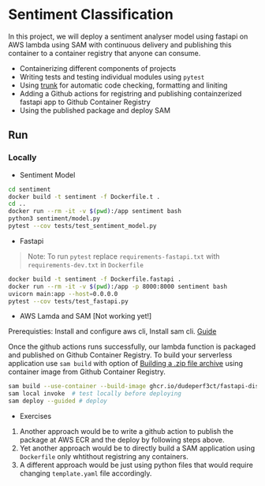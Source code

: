 # Sentiment Classification

In this project, we will deploy a sentiment analyser model using fastapi on AWS lambda using SAM with continuous delivery and publishing this container to a container registry that anyone can consume.

- Containerizing different components of projects
- Writing tests and testing individual modules using `pytest`
- Using [trunk](https://docs.trunk.io/) for automatic code checking, formatting and liniting
- Adding a Github actions for registring and publishing containzerized fastapi app to Github Container Registry
- Using the published package and deploy SAM

## Run

### Locally

- Sentiment Model

```bash
cd sentiment
docker build -t sentiment -f Dockerfile.t .
cd ..
docker run --rm -it -v $(pwd):/app sentiment bash
python3 sentiment/model.py
pytest --cov tests/test_sentiment_model.py
```

- Fastapi

> Note: To run `pytest` replace `requirements-fastapi.txt` with `requirements-dev.txt` in `Dockerfile`

```bash
docker build -t sentiment -f Dockerfile.fastapi .
docker run --rm -it -v $(pwd):/app -p 8000:8000 sentiment bash
uvicorn main:app --host=0.0.0.0
pytest --cov tests/test_fastapi.py
```

- AWS Lamda and SAM [Not working yet!]

Prerequisties: Install and configure aws cli, Install sam cli. [Guide](https://vinaykachare.medium.com/serverless-api-with-aws-sam-fastapi-3f4d9510d6b6)

Once the github actions runs successfully, our lambda function is packaged and published on Github Container Registry. To build your serverless application use `sam build` with option of [Building a .zip file archive](https://docs.aws.amazon.com/serverless-application-model/latest/developerguide/serverless-sam-cli-using-build.html) using container image from Github Container Registry.

```bash
sam build --use-container --build-image ghcr.io/dudeperf3ct/fastapi-distilbert:latest
sam local invoke  # test locally before deploying
sam deploy --guided # deploy
```

- Exercises

1. Another approach would be to write a github action to publish the package at AWS ECR and the deploy by following steps above.
2. Yet another approach would be to directly build a SAM application using `Dockerfile` only whtithout registring any containers.
3. A different approach would be just using python files that would require changing `template.yaml` file accordingly.
